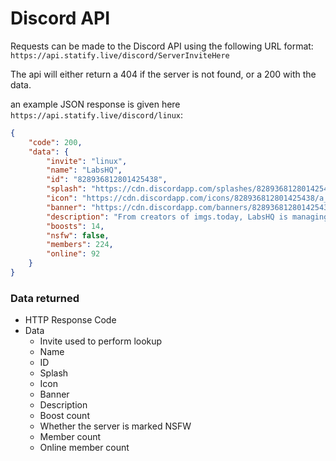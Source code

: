 # Discord API

Requests can be made to the Discord API using the following URL format: `https://api.statify.live/discord/ServerInviteHere`

The api will either return a 404 if the server is not found, or a 200 with the data.

an example JSON response is given here `https://api.statify.live/discord/linux`:

```json
{
    "code": 200,
    "data": {
        "invite": "linux",
        "name": "LabsHQ",
        "id": "828936812801425438",
        "splash": "https://cdn.discordapp.com/splashes/828936812801425438/dcaa1f1c0db55a937ef6852f1dcfd081.jpg",
        "icon": "https://cdn.discordapp.com/icons/828936812801425438/a_89235251c465127723ab49b581371646.gif",
        "banner": "https://cdn.discordapp.com/banners/828936812801425438/a675bc8be5f89bd7c8989d6b73b1c994.png",
        "description": "From creators of imgs.today, LabsHQ is managing many bots, and projects",
        "boosts": 14,
        "nsfw": false,
        "members": 224,
        "online": 92
    }
}
```

### Data returned

-   HTTP Response Code
-   Data
    -   Invite used to perform lookup
    -   Name
    -   ID
    -   Splash
    -   Icon
    -   Banner
    -   Description
    -   Boost count
    -   Whether the server is marked NSFW
    -   Member count
    -   Online member count
